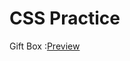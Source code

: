 <h1>CSS Practice</h1>
<p>Gift Box  :<a href="https://kiranolichhetri.github.io/CSS/Gift%20Box/">Preview</a></p>

